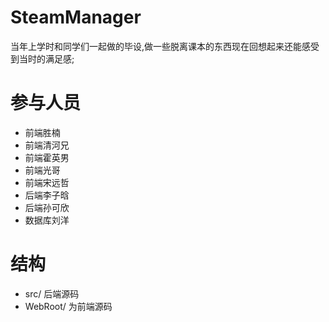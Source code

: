 # SteamManager
当年上学时和同学们一起做的毕设,做一些脱离课本的东西现在回想起来还能感受到当时的满足感;
# 参与人员
- 前端胜楠
- 前端清河兄
- 前端霍英男
- 前端光哥
- 前端宋远哲
- 后端李子晗
- 后端孙可欣
- 数据库刘洋

# 结构
- src/ 后端源码
- WebRoot/ 为前端源码

